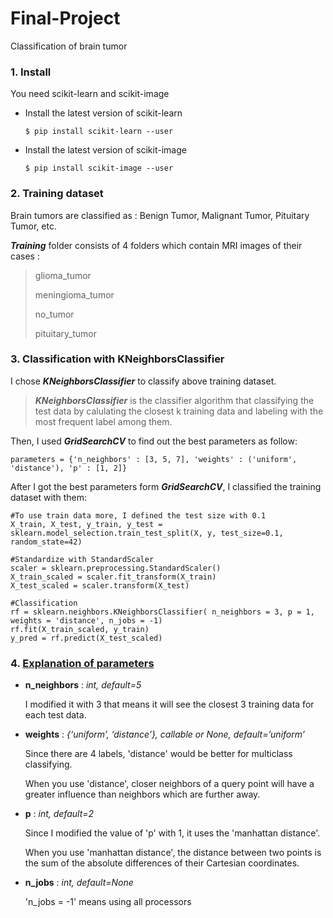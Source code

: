# Final-Project
Classification of brain tumor



### 1. Install
You need scikit-learn and scikit-image 

* Install the latest version of scikit-learn


      $ pip install scikit-learn --user

* Install the latest version of scikit-image


      $ pip install scikit-image --user



### 2. Training dataset

Brain tumors are classified as : Benign Tumor, Malignant Tumor, Pituitary Tumor, etc.

***Training*** folder consists of 4 folders which contain MRI images of their cases :

> glioma_tumor
> 
> meningioma_tumor
> 
> no_tumor
> 
> pituitary_tumor


### 3. Classification with KNeighborsClassifier

I chose ***KNeighborsClassifier*** to classify above training dataset.

> ***KNeighborsClassifier*** is the classifier algorithm that classifying the test data by calulating the closest k training data and labeling with the most frequent label among them.

Then, I used ***GridSearchCV*** to find out the best parameters as follow:


    parameters = {'n_neighbors' : [3, 5, 7], 'weights' : ('uniform', 'distance'), 'p' : [1, 2]}


After I got the best parameters form ***GridSearchCV***, I classified the training dataset with them:


    #To use train data more, I defined the test size with 0.1
    X_train, X_test, y_train, y_test = sklearn.model_selection.train_test_split(X, y, test_size=0.1, random_state=42)
    
    #Standardize with StandardScaler
    scaler = sklearn.preprocessing.StandardScaler()
    X_train_scaled = scaler.fit_transform(X_train)
    X_test_scaled = scaler.transform(X_test)
    
    #Classification
    rf = sklearn.neighbors.KNeighborsClassifier( n_neighbors = 3, p = 1, weights = 'distance', n_jobs = -1)
    rf.fit(X_train_scaled, y_train)
    y_pred = rf.predict(X_test_scaled)
    


### 4. [Explanation of parameters](https://scikit-learn.org/stable/modules/generated/sklearn.neighbors.KNeighborsClassifier.html#sklearn.neighbors.KNeighborsClassifier.kneighbors)


* **n_neighbors** : *int, default=5*

  I modified it with 3 that means it will see the closest 3 training data for each test data.
  
  
* **weights** : *{‘uniform’, ‘distance’}, callable or None, default=’uniform’*
   
  Since there are 4 labels, 'distance' would be better for multiclass classifying.
  
  When you use 'distance', closer neighbors of a query point will have a greater influence than neighbors which are further away.

* **p** : *int, default=2*

   Since I modified the value of 'p' with 1, it uses the 'manhattan distance'.
   
   When you use 'manhattan distance', the distance between two points is the sum of the absolute differences of their Cartesian coordinates.

* **n_jobs** : *int, default=None*

  'n_jobs = -1' means using all processors 
